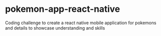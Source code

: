 # pokemon-app-react-native
Coding challenge to create a react native mobile application for pokemons and details to showcase understanding and skills
